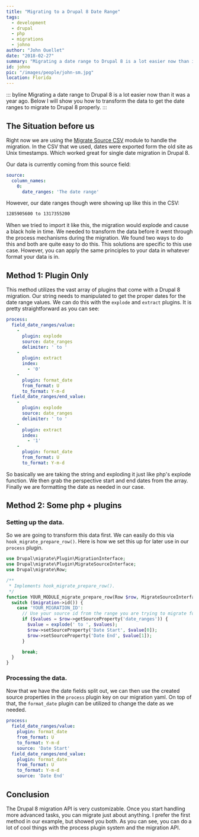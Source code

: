 ```yaml
---
title: "Migrating to a Drupal 8 Date Range"
tags:
  - development
  - drupal
  - php
  - migrations
  - johno
author: "John Ouellet"
date: "2018-02-27"
summary: "Migrating a date range to Drupal 8 is a lot easier now than it was a year ago.  Below I will show you how to transform the data to get the date ranges to migrate to Drupal 8 properly."
id: johno
pic: "/images/people/john-sm.jpg"
location: Florida
---
```


::: byline
Migrating a date range to Drupal 8 is a lot easier now than it was a year ago.  Below I will show you how to transform the data to get the date ranges to migrate to Drupal 8 properly.
:::

The Situation before us
---------------------

Right now we are using the [Migrate Source CSV](https://www.drupal.org/project/migrate_source_csv) module to handle the migration.  In the CSV that we used, dates were exported form the old site as Unix timestamps.  Which worked great for single date migration in Drupal 8.

Our data is currently coming from this source field:

```yaml
source:
  column_names:
    0:
      date_ranges: 'The date range'
```

However, our date ranges though were showing up like this in the CSV:

```bash
1285905600 to 1317355200
```

When we tried to import it like this, the migration would explode and cause a black hole in time.  We needed to transform the data before it went through the process mechanisms during the migration.  We found two ways to do this and both are quite easy to do this.  This solutions are specific to this use case.  However, you can apply the same principles to your data in whatever format your data is in.


Method 1: Plugin Only
---------------------

This method utilizes the vast array of plugins that come with a Drupal 8 migration.  Our string needs to manipulated to get the proper dates for the date range values.  We can do this with the ```explode``` and ```extract``` plugins.  It is pretty straightforward as you can see:

```yaml
process:
  field_date_ranges/value:
    -
      plugin: explode
      source: date_ranges
      delimiter: ' to '
    -
      plugin: extract
      index:
        - '0'
    -
      plugin: format_date
      from_format: U
      to_format: Y-m-d
  field_date_ranges/end_value:
    -
      plugin: explode
      source: date_ranges
      delimiter: ' to '
    -
      plugin: extract
      index:
        - '1'
    -
      plugin: format_date
      from_format: U
      to_format: Y-m-d
```

So basically we are taking the string and exploding it just like php's explode function.  We then grab the perspective start and end dates from the array.  Finally we are formatting the date as needed in our case.

Method 2: Some php + plugins
----------------------------

### Setting up the data.

So we are going to transform this data first.  We can easily do this via ```hook_migrate_prepare_row()```.  Here is how we set this up for later use in our ```process``` plugin.

```php
use Drupal\migrate\Plugin\MigrationInterface;
use Drupal\migrate\Plugin\MigrateSourceInterface;
use Drupal\migrate\Row;

/**
 * Implements hook_migrate_prepare_row().
 */
function YOUR_MODULE_migrate_prepare_row(Row $row, MigrateSourceInterface $source, MigrationInterface $migration) {
  switch ($migration->id()) {
    case 'YOUR_MIGRATION_ID':
      // Use your source id from the range you are trying to migrate form the yml.
      if ($values = $row->getSourceProperty('date_ranges')) {
        $value = explode(' to ', $values);
        $row->setSourceProperty('Date Start', $value[0]);
        $row->setSourceProperty('Date End', $value[1]);
      }

      break;
  }
}
```

### Processing the data.

Now that we have the date fields split out, we can then use the created source properties in the ```process``` plugin key on our migration yaml.  On top of that, the ```format_date``` plugin can be utilized to change the date as we needed.

```yaml
process:
  field_date_ranges/value:
    plugin: format_date
    from_format: U
    to_format: Y-m-d
    source: 'Date Start'
  field_date_ranges/end_value:
    plugin: format_date
    from_format: U
    to_format: Y-m-d
    source: 'Date End'
```

Conclusion
----------

The Drupal 8 migration API is very customizable.  Once you start handling more advanced tasks, you can migrate just about anything.  I prefer the first method in our example, but showed you both.  As you can see, you can do a lot of cool things with the process plugin system and the migration API.
